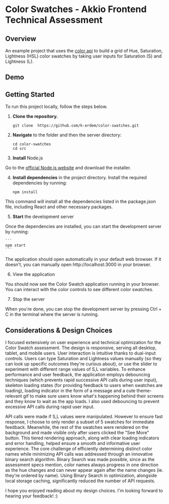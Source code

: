 # Color Swatches - Akkio Frontend Technical Assessment

## Overview 
An example project that uses the [color api](https://www.thecolorapi.com/) to build a grid of Hue, Saturation, Lightness (HSL) color swatches by taking user inputs for Saturation (S) and Lightness (L).

## Demo

## Getting Started

To run this project locally, follow the steps below.

1. **Clone the repository.**

    ```
    git clone  https://github.com/k-erdem/color-swatches.git
    ```

2.  **Navigate** to the folder and then the server directory:

    ```
    cd color-swatches
    cd src
    ```
3. **Install** Node.js

 Go to the [official Node.js website](https://nodejs.org/) and download the installer.

4. **Install dependencies** in the project directory. Install the required dependencies by running:
    ```
    npm install
    ```
This command will install all the dependencies listed in the package.json file, including React and other necessary packages.

5. **Start** the development server

Once the dependencies are installed, you can start the development server by running:

    ```
    npm start
    ```
    
The application should open automatically in your default web browser. If it doesn't, you can manually open http://localhost:3000 in your browser.

6. View the application

You should now see the Color Swatch application running in your browser. You can interact with the color controls to see different color swatches.

7. Stop the server

When you're done, you can stop the development server by pressing Ctrl + C in the terminal where the server is running.


## Considerations & Design Choices

I focused extensively on user experience and technical optimization for the Color Swatch assessment. The design is responsive, serving all desktop, tablet, and mobile users. User interaction is intuitive thanks to dual-input controls. Users can type Saturation and Lightness values manually (so they can look up specific outcomes they're curious about), or use the slider to experiment with different range values of S,L variables. To enhance performance and user feedback, the application employs debouncing techniques (which prevents rapid successive API calls during user input), skeleton loading states (for providing feedback to users when swatches are loading), loading indicator in the form of a message and a cute theme-relevant gif to make sure users know what's happening behind their screens and they know to wait as the app loads. I also used debouncing to prevent excessive API calls during rapid user input.

API calls were made if S,L values were manipulated. However to ensure fast response, I choose to only render a subset of 5 swatches for immediate feedback. Meanwhile, the rest of the swatches were rendered on the background and made visible only after users clicked the "See More" button. This tiered rendering approach, along with clear loading indicators and error handling, helped ensure a smooth and informative user experience. The core challenge of efficiently determining distinct color names while minimizing API calls was addressed through an innovative binary search algorithm. Binary Search was made possible, since as the assessment specs mention, color names always progress in one direction as the hue changes and can never appear again after the name changes (ie. they're ordered by name). Using Binary Search in optimization, alongside local storage caching, significantly reduced the number of API requests. 

I hope you enjoyed reading about my design choices. I'm looking forward to hearing your feedback! :)
